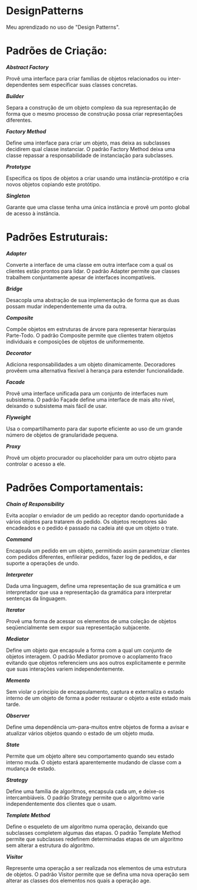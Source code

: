 # DesignPatterns
Meu aprendizado no uso de "Design Patterns".

Padrões de Criação:
=

<em><b>Abstract Factory</b></em>
   
Provê uma interface para criar famílias de objetos relacionados ou inter-dependentes sem especificar suas classes concretas.

<em><b>Builder</b></em>

Separa a construção de um objeto complexo da sua representação de forma que o mesmo processo de construção possa criar representações diferentes.

<em><b>Factory Method</b></em>
    
Define uma interface para criar um objeto, mas deixa as subclasses decidirem qual classe instanciar. O padrão Factory Method deixa uma classe repassar a responsabilidade de instanciação para subclasses.

<em><b>Prototype</b></em>
    
Especifica os tipos de objetos a criar usando uma instância-protótipo e cria novos objetos copiando este protótipo.

<em><b>Singleton</b></em>

Garante que uma classe tenha uma única instância e provê um ponto global de acesso à instância.

Padrões Estruturais:
=

<em><b>Adapter</b></em>

Converte a interface de uma classe em outra interface com a qual os clientes estão prontos para lidar. O padrão Adapter permite que classes trabalhem conjuntamente apesar de interfaces incompatíveis.

<em><b>Bridge</b></em>

Desacopla uma abstração de sua implementação de forma que as duas possam mudar independentemente uma da outra.

<em><b>Composite</b></em>

Compõe objetos em estruturas de árvore para representar hierarquias Parte-Todo. O padrão Composite permite que clientes tratem objetos individuais e composições de objetos de uniformemente.

<em><b>Decorator</b></em>

Adiciona responsabilidades a um objeto dinamicamente. Decoradores provêem uma alternativa flexível à herança para estender funcionalidade.

<em><b>Facade</b></em>

Provê uma interface unificada para um conjunto de interfaces num subsistema. O padrão Façade define uma interface de mais alto nível, deixando o subsistema mais fácil de usar.

<em><b>Flyweight</b></em>

Usa o compartilhamento para dar suporte eficiente ao uso de um grande número de objetos de granularidade pequena.

<em><b>Proxy</b></em>

Provê um objeto procurador ou placeholder para um outro objeto para controlar o acesso a ele.

Padrões Comportamentais:
=

<em><b>Chain of Responsibility</b></em>

Evita acoplar o enviador de um pedido ao receptor dando oportunidade a vários objetos para tratarem do pedido. Os objetos receptores são encadeados e o pedido é passado na cadeia até que um objeto o trate.

<em><b>Command</b></em>

Encapsula um pedido em um objeto, permitindo assim parametrizar clientes com pedidos diferentes, enfileirar pedidos, fazer log de pedidos, e dar suporte a operações de undo.

<em><b>Interpreter</b></em>

Dada uma linguagem, define uma representação de sua gramática e um interpretador que usa a representação da gramática para interpretar sentenças da linguagem.

<em><b>Iterator</b></em>

Provê uma forma de acessar os elementos de uma coleção de objetos seqüencialmente sem expor sua representação subjacente.

<em><b>Mediator</b></em>

Define um objeto que encapsule a forma com a qual um conjunto de objetos interagem. O padrão Mediator promove o acoplamento fraco evitando que objetos referenciem uns aos outros explicitamente e permite que suas interações variem independentemente.

<em><b>Memento</b></em>

Sem violar o princípio de encapsulamento, captura e externaliza o estado interno de um objeto de forma a poder restaurar o objeto a este estado mais tarde.

<em><b>Observer</b></em>

Define uma dependência um-para-muitos entre objetos de forma a avisar e atualizar vários objetos quando o estado de um objeto muda.

<em><b>State</b></em>

Permite que um objeto altere seu comportamento quando seu estado interno muda. O objeto estará aparentemente mudando de classe com a mudança de estado.

<em><b>Strategy</b></em>

Define uma família de algoritmos, encapsula cada um, e deixe-os intercambiáveis. O padrão Strategy permite que o algoritmo varie independentemente dos clientes que o usam.

<em><b>Template Method</b></em>

Define o esqueleto de um algoritmo numa operação, deixando que subclasses completem algumas das etapas. O padrão Template Method permite que subclasses redefinem determinadas etapas de um algoritmo sem alterar a estrutura do algoritmo.

<em><b>Visitor</b></em>

Represente uma operação a ser realizada nos elementos de uma estrutura de objetos. O padrão Visitor permite que se defina uma nova operação sem alterar as classes dos elementos nos quais a operação age.
